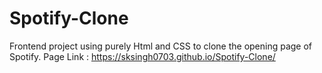 # Spotify-Clone
Frontend project using purely Html and CSS to clone the opening page of Spotify.
Page Link :  https://sksingh0703.github.io/Spotify-Clone/
